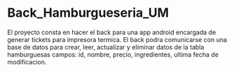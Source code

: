 # Back_Hamburgueseria_UM
El proyecto consta en hacer el back para una app android encargada de generar tickets para impresora termica.
El back podra comunicarse con una base de datos para crear, leer, actualizar y eliminar datos de la tabla hamburguesas
campos: id, nombre, precio, ingredientes, ultima fecha de modificacion.
